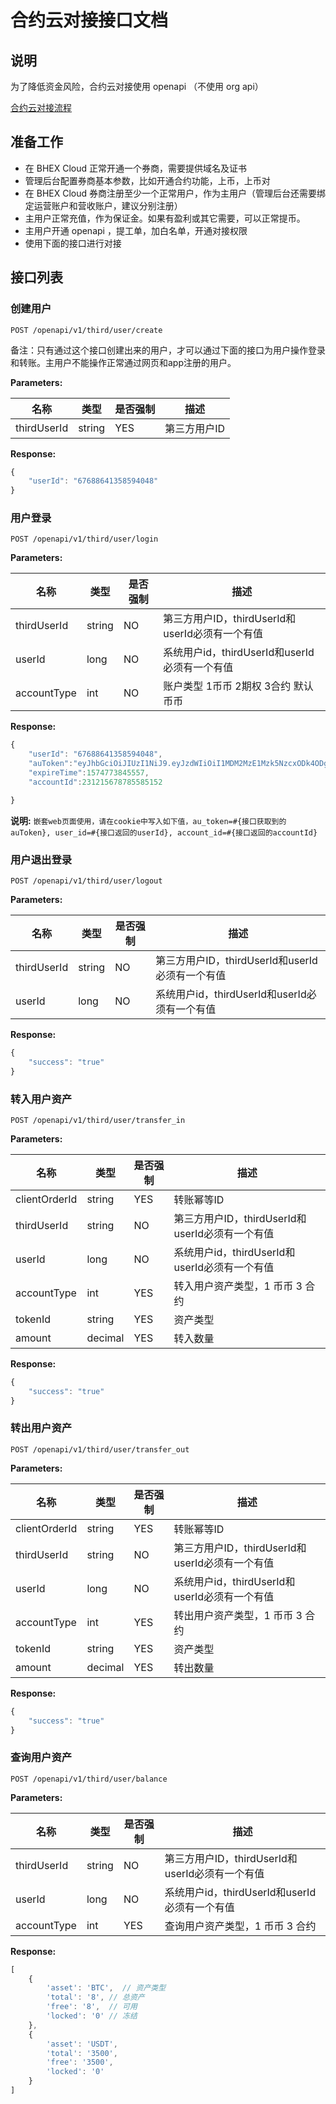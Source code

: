 # 合约云对接接口文档

## 说明

为了降低资金风险，合约云对接使用 openapi （不使用 org api）

[合约云对接流程](../OrgAPI/contract_cloud.md)

## 准备工作

- 在 BHEX Cloud 正常开通一个券商，需要提供域名及证书
- 管理后台配置券商基本参数，比如开通合约功能，上币，上币对
- 在 BHEX Cloud 券商注册至少一个正常用户，作为主用户（管理后台还需要绑定运营账户和营收账户，建议分别注册）
- 主用户正常充值，作为保证金。如果有盈利或其它需要，可以正常提币。
- 主用户开通 openapi ，提工单，加白名单，开通对接权限
- 使用下面的接口进行对接

## 接口列表

### 创建用户

```shell
POST /openapi/v1/third/user/create
```

备注：只有通过这个接口创建出来的用户，才可以通过下面的接口为用户操作登录和转账。主用户不能操作正常通过网页和app注册的用户。

**Parameters:**

名称 | 类型 | 是否强制 | 描述
------------ | ------------ | ------------ | ------------
thirdUserId | string | YES | 第三方用户ID

**Response:**

```javascript
{
    "userId": "67688641358594048"
}
```

### 用户登录

```shell
POST /openapi/v1/third/user/login
```

**Parameters:**

名称 | 类型 | 是否强制 | 描述
------------ | ------------ | ------------ | ------------
thirdUserId | string | NO | 第三方用户ID，thirdUserId和userId必须有一个有值
userId | long | NO | 系统用户id，thirdUserId和userId必须有一个有值
accountType | int | NO | 账户类型 1币币 2期权 3合约 默认币币


**Response:**

```javascript
{
    "userId": "67688641358594048",
    "auToken":"eyJhbGciOiJIUzI1NiJ9.eyJzdWIiOiI1MDM2MzE1Mzk5NzcxODk4ODgiLCJfdGltZSI6MTU3NDc3Mzc1NzkyMSwiX3IiOiJZT25Wd3MzTm44MTAiLCJfcCI6IjQ4M2NhMzMzZmZlMzgxYTBjYjMxN2YyNTEwNmUzYzNlIn0.z6f2T2eZW8YhtjZNzuDWuiFJTsDbrrBp-uXHCCuv5P0",
    "expireTime":1574773845557,
    "accountId":231215678785585152

}
```

**说明:**
`嵌套web页面使用，请在cookie中写入如下值，au_token=#{接口获取到的auToken}, user_id=#{接口返回的userId}, account_id=#{接口返回的accountId}`

### 用户退出登录

```shell
POST /openapi/v1/third/user/logout
```

**Parameters:**

名称 | 类型 | 是否强制 | 描述
------------ | ------------ | ------------ | ------------
thirdUserId | string | NO | 第三方用户ID，thirdUserId和userId必须有一个有值
userId | long | NO | 系统用户id，thirdUserId和userId必须有一个有值

**Response:**

```javascript
{
    "success": "true"
}
```

### 转入用户资产

```shell
POST /openapi/v1/third/user/transfer_in
```

**Parameters:**

名称 | 类型 | 是否强制 | 描述
------------ | ------------ | ------------ | ------------
clientOrderId | string | YES |转账幂等ID
thirdUserId | string | NO | 第三方用户ID，thirdUserId和userId必须有一个有值
userId | long | NO | 系统用户id，thirdUserId和userId必须有一个有值
accountType | int | YES | 转入用户资产类型，1 币币 3 合约
tokenId | string | YES | 资产类型
amount | decimal | YES | 转入数量

**Response:**

```javascript
{
    "success": "true"
}
```

### 转出用户资产

```shell
POST /openapi/v1/third/user/transfer_out
```

**Parameters:**

名称 | 类型 | 是否强制 | 描述
------------ | ------------ | ------------ | ------------
clientOrderId | string | YES |转账幂等ID
thirdUserId | string | NO | 第三方用户ID，thirdUserId和userId必须有一个有值
userId | long | NO | 系统用户id，thirdUserId和userId必须有一个有值
accountType | int | YES | 转出用户资产类型，1 币币 3 合约
tokenId | string | YES | 资产类型
amount | decimal | YES | 转出数量

**Response:**

```javascript
{
    "success": "true"
}
```

### 查询用户资产

```shell
POST /openapi/v1/third/user/balance
```

**Parameters:**

名称 | 类型 | 是否强制 | 描述
------------ | ------------ | ------------ | ------------
thirdUserId | string | NO | 第三方用户ID，thirdUserId和userId必须有一个有值
userId | long | NO | 系统用户id，thirdUserId和userId必须有一个有值
accountType | int | YES | 查询用户资产类型，1 币币 3 合约

**Response:**

```javascript
[
    {
        'asset': 'BTC',  // 资产类型
        'total': '8', // 总资产
        'free': '8',  // 可用
        'locked': '0' // 冻结
    },
    {
        'asset': 'USDT',
        'total': '3500',
        'free': '3500',
        'locked': '0'
    }
]
```
